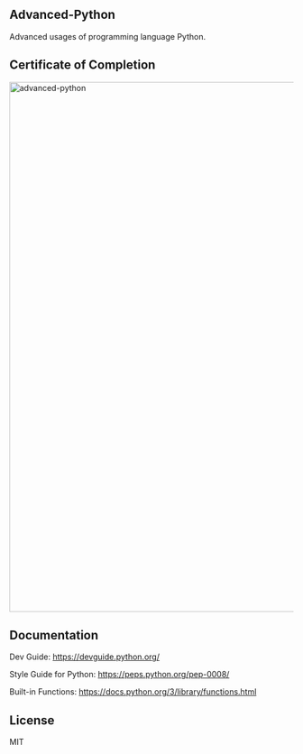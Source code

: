 ## Advanced-Python
Advanced usages of programming language Python.

## Certificate of Completion
<img width="940" alt="advanced-python" src="https://github.com/tjcchen/advanced-python/assets/6133656/b8eb1680-ff34-4766-b154-d2dc5a57f4fa">


## Documentation
Dev Guide: https://devguide.python.org/

Style Guide for Python: https://peps.python.org/pep-0008/

Built-in Functions: https://docs.python.org/3/library/functions.html

## License
MIT
